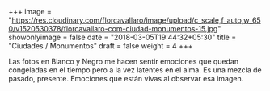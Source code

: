 +++
image = "https://res.cloudinary.com/florcavallaro/image/upload/c_scale,f_auto,w_650/v1520530378/florcavallaro-com-ciudad-monumentos-15.jpg"
showonlyimage = false
date = "2018-03-05T19:44:32+05:30"
title = "Ciudades / Monumentos"
draft = false
weight = 4
+++

Las fotos en Blanco y Negro me hacen sentir emociones que quedan congeladas en el tiempo pero a la vez latentes en el alma.
Es una mezcla de pasado, presente.
Emociones que están vivas al observar esa imagen.
<!--more-->

<div class="tz-gallery">
    <div class="row">
        <div class="col-sm-12 col-md-4">
            <a class="lightbox" href="https://res.cloudinary.com/florcavallaro/image/upload/f_auto,q_auto/v1520461766/florcavallaro-com-ciudad-monumentos-03.jpg">
                <img src="https://res.cloudinary.com/florcavallaro/image/upload/f_auto,q_auto/v1520461766/florcavallaro-com-ciudad-monumentos-03" alt="">
            </a>
        </div>
        <div class="col-sm-12 col-md-4">
            <a class="lightbox" href="https://res.cloudinary.com/florcavallaro/image/upload/f_auto,q_auto/v1520461766/florcavallaro-com-ciudad-monumentos-01.jpg">
                <img src="https://res.cloudinary.com/florcavallaro/image/upload/f_auto,q_auto/v1520461766/florcavallaro-com-ciudad-monumentos-01" alt="">
            </a>
        </div>
        <div class="col-sm-12 col-md-4">
            <a class="lightbox" href="https://res.cloudinary.com/florcavallaro/image/upload/f_auto,q_auto/v1520461766/florcavallaro-com-ciudad-monumentos-02.jpg">
                <img src="https://res.cloudinary.com/florcavallaro/image/upload/f_auto,q_auto/v1520461766/florcavallaro-com-ciudad-monumentos-02" alt="">
            </a>
        </div>
        <div class="col-sm-12 col-md-4">
            <a class="lightbox" href="https://res.cloudinary.com/florcavallaro/image/upload/f_auto,q_auto/v1520461766/florcavallaro-com-ciudad-monumentos-06.jpg">
                <img src="https://res.cloudinary.com/florcavallaro/image/upload/f_auto,q_auto/v1520461766/florcavallaro-com-ciudad-monumentos-06" alt="">
            </a>
        </div>
        <div class="col-sm-12 col-md-4">
            <a class="lightbox" href="https://res.cloudinary.com/florcavallaro/image/upload/f_auto,q_auto/v1520461766/florcavallaro-com-ciudad-monumentos-05.jpg">
                <img src="https://res.cloudinary.com/florcavallaro/image/upload/f_auto,q_auto/v1520461766/florcavallaro-com-ciudad-monumentos-05" alt="">
            </a>
        </div>
        <div class="col-sm-12 col-md-4">
            <a class="lightbox" href="https://res.cloudinary.com/florcavallaro/image/upload/f_auto,q_auto/v1520461766/florcavallaro-com-ciudad-monumentos-04.jpg">
                <img src="https://res.cloudinary.com/florcavallaro/image/upload/f_auto,q_auto/v1520461766/florcavallaro-com-ciudad-monumentos-04" alt="">
            </a>
        </div>
        <div class="col-sm-12 col-md-4">
            <a class="lightbox" href="https://res.cloudinary.com/florcavallaro/image/upload/f_auto,q_auto/v1520461766/florcavallaro-com-ciudad-monumentos-07.jpg">
                <img src="https://res.cloudinary.com/florcavallaro/image/upload/f_auto,q_auto/v1520461766/florcavallaro-com-ciudad-monumentos-07" alt="">
            </a>
        </div>
        <div class="col-sm-12 col-md-4">
            <a class="lightbox" href="https://res.cloudinary.com/florcavallaro/image/upload/f_auto,q_auto/v1520461766/florcavallaro-com-ciudad-monumentos-08.jpg">
                <img src="https://res.cloudinary.com/florcavallaro/image/upload/f_auto,q_auto/v1520461766/florcavallaro-com-ciudad-monumentos-08" alt="">
            </a>
        </div>
        <div class="col-sm-12 col-md-4">
            <a class="lightbox" href="https://res.cloudinary.com/florcavallaro/image/upload/f_auto,q_auto/v1520461766/florcavallaro-com-ciudad-monumentos-09.jpg">
                <img src="https://res.cloudinary.com/florcavallaro/image/upload/f_auto,q_auto/v1520461766/florcavallaro-com-ciudad-monumentos-09" alt="">
            </a>
        </div>
        <div class="col-sm-12 col-md-4">
            <a class="lightbox" href="https://res.cloudinary.com/florcavallaro/image/upload/f_auto,q_auto/v1520461766/florcavallaro-com-ciudad-monumentos-10.jpg">
                <img src="https://res.cloudinary.com/florcavallaro/image/upload/f_auto,q_auto/v1520461766/florcavallaro-com-ciudad-monumentos-10" alt="">
            </a>
        </div>
        <div class="col-sm-12 col-md-4">
            <a class="lightbox" href="https://res.cloudinary.com/florcavallaro/image/upload/f_auto,q_auto/v1520461766/florcavallaro-com-ciudad-monumentos-11.jpg">
                <img src="https://res.cloudinary.com/florcavallaro/image/upload/f_auto,q_auto/v1520461766/florcavallaro-com-ciudad-monumentos-11" alt="">
            </a>
        </div>
        <div class="col-sm-12 col-md-4">
            <a class="lightbox" href="https://res.cloudinary.com/florcavallaro/image/upload/f_auto,q_auto/v1520461766/florcavallaro-com-ciudad-monumentos-12.jpg">
                <img src="https://res.cloudinary.com/florcavallaro/image/upload/f_auto,q_auto/v1520461766/florcavallaro-com-ciudad-monumentos-12" alt="">
            </a>
        </div>
        <div class="col-sm-12 col-md-4">
            <a class="lightbox" href="https://res.cloudinary.com/florcavallaro/image/upload/f_auto,q_auto/v1520461766/florcavallaro-com-ciudad-monumentos-13.jpg">
                <img src="https://res.cloudinary.com/florcavallaro/image/upload/f_auto,q_auto/v1520461766/florcavallaro-com-ciudad-monumentos-13" alt="">
            </a>
        </div>
        <div class="col-sm-12 col-md-4">
            <a class="lightbox" href="https://res.cloudinary.com/florcavallaro/image/upload/f_auto,q_auto/v1520461766/florcavallaro-com-ciudad-monumentos-15.jpg">
                <img src="https://res.cloudinary.com/florcavallaro/image/upload/f_auto,q_auto/v1520461766/florcavallaro-com-ciudad-monumentos-15" alt="">
            </a>
        </div>
        <div class="col-sm-12 col-md-4">
            <a class="lightbox" href="https://res.cloudinary.com/florcavallaro/image/upload/f_auto,q_auto/v1520461766/florcavallaro-com-ciudad-monumentos-16.jpg">
                <img src="https://res.cloudinary.com/florcavallaro/image/upload/f_auto,q_auto/v1520461766/florcavallaro-com-ciudad-monumentos-16" alt="">
            </a>
        </div>
        <div class="col-sm-12 col-md-4">
            <a class="lightbox" href="https://res.cloudinary.com/florcavallaro/image/upload/f_auto,q_auto/v1520461766/florcavallaro-com-ciudad-monumentos-19.jpg">
                <img src="https://res.cloudinary.com/florcavallaro/image/upload/f_auto,q_auto/v1520461766/florcavallaro-com-ciudad-monumentos-19" alt="">
            </a>
        </div>
        <div class="col-sm-12 col-md-4">
            <a class="lightbox" href="https://res.cloudinary.com/florcavallaro/image/upload/f_auto,q_auto/v1520461766/florcavallaro-com-ciudad-monumentos-18.jpg">
                <img src="https://res.cloudinary.com/florcavallaro/image/upload/f_auto,q_auto/v1520461766/florcavallaro-com-ciudad-monumentos-18" alt="">
            </a>
        </div>
        <div class="col-sm-12 col-md-4">
            <a class="lightbox" href="https://res.cloudinary.com/florcavallaro/image/upload/f_auto,q_auto/v1520461766/florcavallaro-com-ciudad-monumentos-17.jpg">
                <img src="https://res.cloudinary.com/florcavallaro/image/upload/f_auto,q_auto/v1520461766/florcavallaro-com-ciudad-monumentos-17" alt="">
            </a>
        </div>
        <div class="col-sm-12 col-md-4">
            <a class="lightbox" href="https://res.cloudinary.com/florcavallaro/image/upload/f_auto,q_auto/v1520461766/florcavallaro-com-ciudad-monumentos-22.jpg">
                <img src="https://res.cloudinary.com/florcavallaro/image/upload/f_auto,q_auto/v1520461766/florcavallaro-com-ciudad-monumentos-22" alt="">
            </a>
        </div>
        <div class="col-sm-12 col-md-4">
            <a class="lightbox" href="https://res.cloudinary.com/florcavallaro/image/upload/f_auto,q_auto/v1520461766/florcavallaro-com-ciudad-monumentos-21.jpg">
                <img src="https://res.cloudinary.com/florcavallaro/image/upload/f_auto,q_auto/v1520461766/florcavallaro-com-ciudad-monumentos-21" alt="">
            </a>
        </div>
        <div class="col-sm-12 col-md-4">
            <a class="lightbox" href="https://res.cloudinary.com/florcavallaro/image/upload/f_auto,q_auto/v1520461766/florcavallaro-com-ciudad-monumentos-20.jpg">
                <img src="https://res.cloudinary.com/florcavallaro/image/upload/f_auto,q_auto/v1520461766/florcavallaro-com-ciudad-monumentos-20" alt="">
            </a>
        </div>
        <div class="col-sm-12 col-md-4">
            <a class="lightbox" href="https://res.cloudinary.com/florcavallaro/image/upload/f_auto,q_auto/v1520461766/florcavallaro-com-ciudad-monumentos-23.jpg">
                <img src="https://res.cloudinary.com/florcavallaro/image/upload/f_auto,q_auto/v1520461766/florcavallaro-com-ciudad-monumentos-23" alt="">
            </a>
        </div>
        <div class="col-sm-12 col-md-4">
            <a class="lightbox" href="https://res.cloudinary.com/florcavallaro/image/upload/f_auto,q_auto/v1520461766/florcavallaro-com-ciudad-monumentos-24.jpg">
                <img src="https://res.cloudinary.com/florcavallaro/image/upload/f_auto,q_auto/v1520461766/florcavallaro-com-ciudad-monumentos-24" alt="">
            </a>
        </div>
        <div class="col-sm-12 col-md-4">
            <a class="lightbox" href="https://res.cloudinary.com/florcavallaro/image/upload/f_auto,q_auto/v1520461766/florcavallaro-com-ciudad-monumentos-25.jpg">
                <img src="https://res.cloudinary.com/florcavallaro/image/upload/f_auto,q_auto/v1520461766/florcavallaro-com-ciudad-monumentos-25" alt="">
            </a>
        </div>
        <div class="col-sm-12 col-md-4">
            <a class="lightbox" href="https://res.cloudinary.com/florcavallaro/image/upload/f_auto,q_auto/v1520461766/florcavallaro-com-ciudad-monumentos-26.jpg">
                <img src="https://res.cloudinary.com/florcavallaro/image/upload/f_auto,q_auto/v1520461766/florcavallaro-com-ciudad-monumentos-26" alt="">
            </a>
        </div>
        <div class="col-sm-12 col-md-4">
            <a class="lightbox" href="https://res.cloudinary.com/florcavallaro/image/upload/f_auto,q_auto/v1520461766/florcavallaro-com-ciudad-monumentos-27.jpg">
                <img src="https://res.cloudinary.com/florcavallaro/image/upload/f_auto,q_auto/v1520461766/florcavallaro-com-ciudad-monumentos-27" alt="">
            </a>
        </div>
        <div class="col-sm-12 col-md-4">
            <a class="lightbox" href="https://res.cloudinary.com/florcavallaro/image/upload/f_auto,q_auto/v1520461766/florcavallaro-com-ciudad-monumentos-28.jpg">
                <img src="https://res.cloudinary.com/florcavallaro/image/upload/f_auto,q_auto/v1520461766/florcavallaro-com-ciudad-monumentos-28" alt="">
            </a>
        </div>
        <div class="col-sm-12 col-md-4">
            <a class="lightbox" href="https://res.cloudinary.com/florcavallaro/image/upload/f_auto,q_auto/v1520461766/florcavallaro-com-ciudad-monumentos-30.jpg">
                <img src="https://res.cloudinary.com/florcavallaro/image/upload/f_auto,q_auto/v1520461766/florcavallaro-com-ciudad-monumentos-30" alt="">
            </a>
        </div>
        <div class="col-sm-12 col-md-4">
            <a class="lightbox" href="https://res.cloudinary.com/florcavallaro/image/upload/f_auto,q_auto/v1520461766/florcavallaro-com-ciudad-monumentos-31.jpg">
                <img src="https://res.cloudinary.com/florcavallaro/image/upload/f_auto,q_auto/v1520461766/florcavallaro-com-ciudad-monumentos-31" alt="">
            </a>
        </div>
        <div class="col-sm-12 col-md-4">
            <a class="lightbox" href="https://res.cloudinary.com/florcavallaro/image/upload/f_auto,q_auto/v1520461766/florcavallaro-com-ciudad-monumentos-29.jpg">
                <img src="https://res.cloudinary.com/florcavallaro/image/upload/f_auto,q_auto/v1520461766/florcavallaro-com-ciudad-monumentos-29" alt="">
            </a>
        </div>
        <div class="col-sm-12 col-md-4">
            <a class="lightbox" href="https://res.cloudinary.com/florcavallaro/image/upload/f_auto,q_auto/v1520461766/florcavallaro-com-ciudad-monumentos-33.jpg">
                <img src="https://res.cloudinary.com/florcavallaro/image/upload/f_auto,q_auto/v1520461766/florcavallaro-com-ciudad-monumentos-33" alt="">
            </a>
        </div>
        <div class="col-sm-12 col-md-4">
            <a class="lightbox" href="https://res.cloudinary.com/florcavallaro/image/upload/f_auto,q_auto/v1520461766/florcavallaro-com-ciudad-monumentos-35.jpg">
                <img src="https://res.cloudinary.com/florcavallaro/image/upload/f_auto,q_auto/v1520461766/florcavallaro-com-ciudad-monumentos-35" alt="">
            </a>
        </div>
        <div class="col-sm-12 col-md-4">
            <a class="lightbox" href="https://res.cloudinary.com/florcavallaro/image/upload/f_auto,q_auto/v1520461766/florcavallaro-com-ciudad-monumentos-32.jpg">
                <img src="https://res.cloudinary.com/florcavallaro/image/upload/f_auto,q_auto/v1520461766/florcavallaro-com-ciudad-monumentos-32" alt="">
            </a>
        </div>
    </div>
</div>